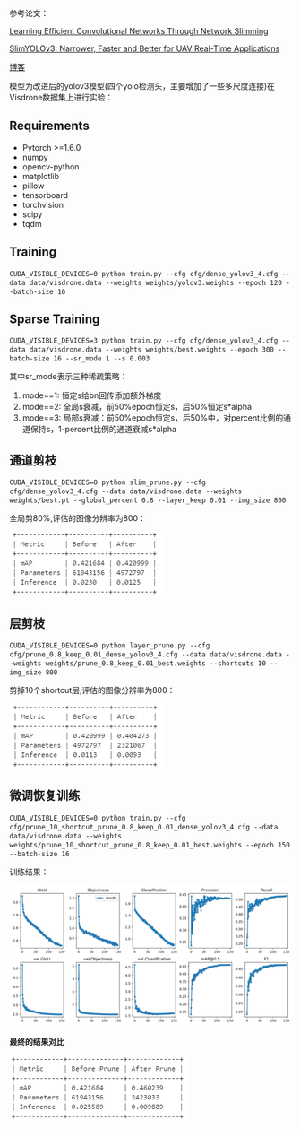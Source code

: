 
参考论文：

[Learning Efficient Convolutional Networks Through Network Slimming](https://openaccess.thecvf.com/content_ICCV_2017/papers/Liu_Learning_Efficient_Convolutional_ICCV_2017_paper.pdf )

[SlimYOLOv3: Narrower, Faster and Better for UAV Real-Time Applications](https://arxiv.org/abs/1907.11093)

[博客](https://blog.csdn.net/wlx19970505/article/details/111826742 )

模型为改进后的yolov3模型(四个yolo检测头，主要增加了一些多尺度连接)在Visdrone数据集上进行实验：
## Requirements


- Pytorch >=1.6.0
- numpy
- opencv-python
- matplotlib
- pillow
- tensorboard
- torchvision
- scipy
- tqdm





## Training

    CUDA_VISIBLE_DEVICES=0 python train.py --cfg cfg/dense_yolov3_4.cfg --data data/visdrone.data --weights weights/yolov3.weights --epoch 120 --batch-size 16


## Sparse Training

    CUDA_VISIBLE_DEVICES=3 python train.py --cfg cfg/dense_yolov3_4.cfg --data data/visdrone.data --weights weights/best.weights --epoch 300 --batch-size 16 --sr_mode 1 --s 0.003

其中sr_mode表示三种稀疏策略：

1. mode==1: 恒定s给bn回传添加额外梯度
2. mode==2: 全局s衰减，前50%epoch恒定s，后50%恒定s*alpha
3. mode==3: 局部s衰减：前50%epoch恒定s，后50%中，对percent比例的通道保持s，1-percent比例的通道衰减s*alpha
    
## 通道剪枝

    CUDA_VISIBLE_DEVICES=0 python slim_prune.py --cfg cfg/dense_yolov3_4.cfg --data data/visdrone.data --weights weights/best.pt --global_percent 0.8 --layer_keep 0.01 --img_size 800

全局剪80%,评估的图像分辨率为800：

![box数量](pic/1.png)

## 层剪枝
    CUDA_VISIBLE_DEVICES=0 python layer_prune.py --cfg cfg/prune_0.8_keep_0.01_dense_yolov3_4.cfg --data data/visdrone.data --weights weights/prune_0.8_keep_0.01_best.weights --shortcuts 10 --img_size 800

剪掉10个shortcut层,评估的图像分辨率为800：

![box数量](pic/2.png)

## 微调恢复训练

    CUDA_VISIBLE_DEVICES=0 python train.py --cfg cfg/prune_10_shortcut_prune_0.8_keep_0.01_dense_yolov3_4.cfg --data data/visdrone.data --weights weights/prune_10_shortcut_prune_0.8_keep_0.01_best.weights --epoch 150 --batch-size 16

训练结果：

![box数量](pic/results.png)


**最终的结果对比**

![box数量](pic/3.png)
